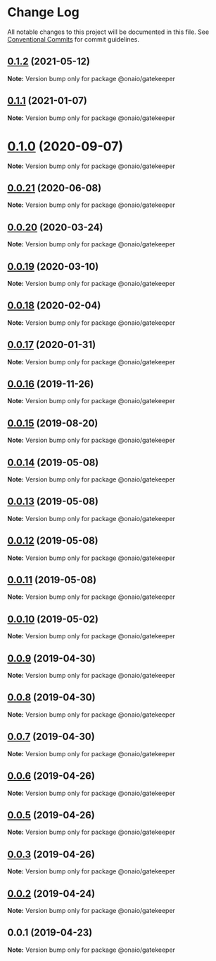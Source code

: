 # Change Log

All notable changes to this project will be documented in this file.
See [Conventional Commits](https://conventionalcommits.org) for commit guidelines.

## [0.1.2](https://github.com/onaio/js-tools/compare/@onaio/gatekeeper@0.1.1...@onaio/gatekeeper@0.1.2) (2021-05-12)

**Note:** Version bump only for package @onaio/gatekeeper

## [0.1.1](https://github.com/onaio/js-tools/compare/@onaio/gatekeeper@0.1.0...@onaio/gatekeeper@0.1.1) (2021-01-07)

**Note:** Version bump only for package @onaio/gatekeeper

# [0.1.0](https://github.com/onaio/js-tools/compare/@onaio/gatekeeper@0.0.21...@onaio/gatekeeper@0.1.0) (2020-09-07)

**Note:** Version bump only for package @onaio/gatekeeper

## [0.0.21](https://github.com/onaio/js-tools/compare/@onaio/gatekeeper@0.0.20...@onaio/gatekeeper@0.0.21) (2020-06-08)

**Note:** Version bump only for package @onaio/gatekeeper

## [0.0.20](https://github.com/onaio/js-tools/compare/@onaio/gatekeeper@0.0.19...@onaio/gatekeeper@0.0.20) (2020-03-24)

**Note:** Version bump only for package @onaio/gatekeeper

## [0.0.19](https://github.com/onaio/js-tools/compare/@onaio/gatekeeper@0.0.18...@onaio/gatekeeper@0.0.19) (2020-03-10)

**Note:** Version bump only for package @onaio/gatekeeper

## [0.0.18](https://github.com/onaio/js-tools/compare/@onaio/gatekeeper@0.0.17...@onaio/gatekeeper@0.0.18) (2020-02-04)

**Note:** Version bump only for package @onaio/gatekeeper

## [0.0.17](https://github.com/onaio/js-tools/compare/@onaio/gatekeeper@0.0.16...@onaio/gatekeeper@0.0.17) (2020-01-31)

**Note:** Version bump only for package @onaio/gatekeeper

## [0.0.16](https://github.com/onaio/js-tools/compare/@onaio/gatekeeper@0.0.15...@onaio/gatekeeper@0.0.16) (2019-11-26)

**Note:** Version bump only for package @onaio/gatekeeper

## [0.0.15](https://github.com/onaio/js-tools/compare/@onaio/gatekeeper@0.0.14...@onaio/gatekeeper@0.0.15) (2019-08-20)

**Note:** Version bump only for package @onaio/gatekeeper

## [0.0.14](https://github.com/onaio/js-tools/compare/@onaio/gatekeeper@0.0.13...@onaio/gatekeeper@0.0.14) (2019-05-08)

**Note:** Version bump only for package @onaio/gatekeeper

## [0.0.13](https://github.com/onaio/js-tools/compare/@onaio/gatekeeper@0.0.12...@onaio/gatekeeper@0.0.13) (2019-05-08)

**Note:** Version bump only for package @onaio/gatekeeper

## [0.0.12](https://github.com/onaio/js-tools/compare/@onaio/gatekeeper@0.0.11...@onaio/gatekeeper@0.0.12) (2019-05-08)

**Note:** Version bump only for package @onaio/gatekeeper

## [0.0.11](https://github.com/onaio/js-tools/compare/@onaio/gatekeeper@0.0.11...@onaio/gatekeeper@0.0.11) (2019-05-08)

**Note:** Version bump only for package @onaio/gatekeeper

## [0.0.10](https://github.com/onaio/js-tools/compare/@onaio/gatekeeper@0.0.9...@onaio/gatekeeper@0.0.10) (2019-05-02)

**Note:** Version bump only for package @onaio/gatekeeper

## [0.0.9](https://github.com/onaio/js-tools/compare/@onaio/gatekeeper@0.0.8...@onaio/gatekeeper@0.0.9) (2019-04-30)

**Note:** Version bump only for package @onaio/gatekeeper

## [0.0.8](https://github.com/onaio/js-tools/compare/@onaio/gatekeeper@0.0.7...@onaio/gatekeeper@0.0.8) (2019-04-30)

**Note:** Version bump only for package @onaio/gatekeeper

## [0.0.7](https://github.com/onaio/js-tools/compare/@onaio/gatekeeper@0.0.6...@onaio/gatekeeper@0.0.7) (2019-04-30)

**Note:** Version bump only for package @onaio/gatekeeper

## [0.0.6](https://github.com/onaio/js-tools/compare/@onaio/gatekeeper@0.0.5...@onaio/gatekeeper@0.0.6) (2019-04-26)

**Note:** Version bump only for package @onaio/gatekeeper

## [0.0.5](https://github.com/onaio/js-tools/compare/@onaio/gatekeeper@0.0.3...@onaio/gatekeeper@0.0.5) (2019-04-26)

**Note:** Version bump only for package @onaio/gatekeeper

## [0.0.3](https://github.com/onaio/js-tools/compare/@onaio/gatekeeper@0.0.2...@onaio/gatekeeper@0.0.3) (2019-04-26)

**Note:** Version bump only for package @onaio/gatekeeper

## [0.0.2](https://github.com/onaio/js-tools/compare/@onaio/gatekeeper@0.0.1...@onaio/gatekeeper@0.0.2) (2019-04-24)

**Note:** Version bump only for package @onaio/gatekeeper

## 0.0.1 (2019-04-23)

**Note:** Version bump only for package @onaio/gatekeeper
